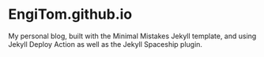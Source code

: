 # EngiTom.github.io
My personal blog, built with the Minimal Mistakes Jekyll template, and using Jekyll Deploy Action as well as the Jekyll Spaceship plugin. 

